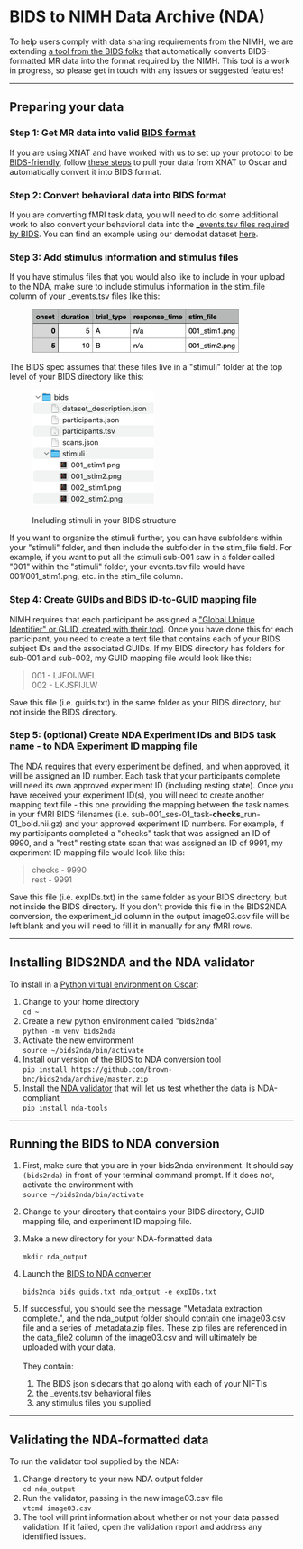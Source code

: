 # BIDS to NIMH Data Archive (NDA)

To help users comply with data sharing requirements from the NIMH, we are extending [a tool from the BIDS folks](https://github.com/bids-standard/bids2nda) that automatically converts BIDS-formatted MR data into the format required by the NIMH.  This tool is a work in progress, so please get in touch with any issues or suggested features!

***

## Preparing your data

### Step 1: Get MR data into valid [BIDS format](https://bids-specification.readthedocs.io/en/stable/)

If you are using XNAT and have worked with us to set up your protocol to be [BIDS-friendly](../xnat/bids-compliant-protocols.md), follow [these steps](../xnat-to-bids-intro/using-oscar/oscar-utility-script.md) to pull your data from XNAT to Oscar and automatically convert it into BIDS format.&#x20;

### Step 2: Convert behavioral data into BIDS format

If you are converting fMRI task data, you will need to do some additional work to also convert your behavioral data into the [\_events.tsv files required by BIDS](https://bids-specification.readthedocs.io/en/stable/modality-specific-files/task-events.html). You can find an example using our demodat dataset [here](../demo-dataset/basic-analysis-example-checks-task.md#step-2-extract-stimulus-timing-information-from-stimulus-presentation-output-files).&#x20;

### Step 3: Add stimulus information and stimulus files

If you have stimulus files that you would also like to include in your upload to the NDA, make sure to include stimulus information in the stim\_file column of your \_events.tsv files like this:

<figure><img src="../.gitbook/assets/Screenshot 2024-04-03 at 3.33.53 PM.png" alt=""><figcaption></figcaption></figure>

The BIDS spec assumes that these files live in a "stimuli" folder at the top level of your BIDS directory like this:&#x20;

<figure><img src="../.gitbook/assets/Screenshot 2024-04-03 at 3.38.36 PM.png" alt=""><figcaption><p>Including stimuli in your BIDS structure</p></figcaption></figure>

If you want to organize the stimuli further, you can have subfolders within your "stimuli" folder, and then include the subfolder in the stim\_file field. For example, if you want to put all the stimuli sub-001 saw in a folder called "001" within the "stimuli" folder, your events.tsv file would have 001/001\_stim1.png, etc. in the stim\_file column.

### Step 4: Create GUIDs and BIDS ID-to-GUID mapping file

NIMH requires that each participant be assigned a ["Global Unique Identifier" or GUID, created with their tool](https://nda.nih.gov/nda/nda-tools). Once you have done this for each participant, you need to create a text file that contains each of your BIDS subject IDs and the associated GUIDs. If my BIDS directory has folders for sub-001 and sub-002, my GUID mapping file would look like this:

> 001 - LJFOIJWEL\
> 002 - LKJSFIJLW

Save this file (i.e. guids.txt) in the same folder as your BIDS directory, but not inside the BIDS directory.

### Step 5: (optional) Create NDA Experiment IDs and BIDS task name - to NDA Experiment ID mapping file

The NDA requires that every experiment be [defined](https://nda.nih.gov/nda/tutorials/data-submission?chapter=experiment-id), and when approved, it will be assigned an ID number. Each task that your participants complete will need its own approved experiment ID (including resting state). Once you have received your experiment ID(s), you will need to create another mapping text file - this one providing the mapping between the task names in your fMRI BIDS filenames (i.e. sub-001\_ses-01\_task-**checks**\_run-01\_bold.nii.gz) and your approved experiment ID numbers. For example, if my participants completed a "checks" task that was assigned an ID of 9990, and a "rest" resting state scan that was assigned an ID of 9991, my experiment ID mapping file would look like this:

> checks - 9990\
> rest - 9991

Save this file (i.e. expIDs.txt) in the same folder as your BIDS directory, but not inside the BIDS directory. If you don't provide this file in the BIDS2NDA conversion, the experiment\_id column in the output image03.csv file will be left blank and you will need to fill it in manually for any fMRI rows.

***

## Installing BIDS2NDA and the NDA validator

To install in a [Python virtual environment on Oscar](https://docs.ccv.brown.edu/oscar/software/python-installs#using-python-enviroments-venv):

1. Change to your home directory\
   `cd ~`&#x20;
2. Create a new python environment called "bids2nda"\
   `python -m venv bids2nda`&#x20;
3. Activate the new environment\
   `source ~/bids2nda/bin/activate`&#x20;
4. Install our version of the BIDS to NDA conversion tool\
   `pip install https://github.com/brown-bnc/bids2nda/archive/master.zip`&#x20;
5. Install the [NDA validator](https://github.com/NDAR/nda-tools/tree/main) that will let us test whether the data is NDA-compliant\
   `pip install nda-tools`

***

## Running the BIDS to NDA conversion

1. First, make sure that you are in your bids2nda environment. It should say `(bids2nda)` in front of your terminal command prompt. If it does not, activate the environment with  \
   `source ~/bids2nda/bin/activate`
2. Change to your directory that contains your BIDS directory, GUID mapping file, and experiment ID mapping file.
3.  Make a new directory for your NDA-formatted data

    `mkdir nda_output`
4.  Launch the [BIDS to NDA converter](https://github.com/brown-bnc/bids2nda?tab=readme-ov-file#bids2nda)

    `bids2nda bids guids.txt nda_output -e expIDs.txt`
5. If successful, you should see the message "Metadata extraction complete.", and the nda\_output folder should contain one image03.csv file and a series of .metadata.zip files. These zip files are referenced in the data\_file2 column of the image03.csv and will ultimately be uploaded with your data. \
   \
   They contain:&#x20;
   1. The BIDS json sidecars that go along with each of your NIFTIs
   2. the \_events.tsv behavioral files
   3. any stimulus files you supplied

***

## Validating the NDA-formatted data

To run the validator tool supplied by the NDA:

1. Change directory to your new NDA output folder\
   `cd nda_output`
2. Run the validator, passing in the new image03.csv file\
   `vtcmd image03.csv`
3. The tool will print information about whether or not your data passed validation. If it failed, open the validation report and address any identified issues.&#x20;
